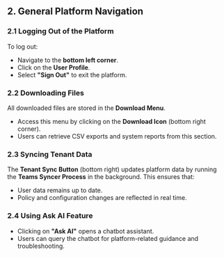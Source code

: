 
## **2. General Platform Navigation**

### **2.1 Logging Out of the Platform**
To log out:
- Navigate to the **bottom left corner**.
- Click on the **User Profile**.
- Select **"Sign Out"** to exit the platform.

### **2.2 Downloading Files**
All downloaded files are stored in the **Download Menu**.
- Access this menu by clicking on the **Download Icon** (bottom right corner).
- Users can retrieve CSV exports and system reports from this section.

### **2.3 Syncing Tenant Data**
The **Tenant Sync Button** (bottom right) updates platform data by running the **Teams Syncer Process** in the background. This ensures that:
- User data remains up to date.
- Policy and configuration changes are reflected in real time.

### **2.4 Using Ask AI Feature**
- Clicking on **"Ask AI"** opens a chatbot assistant.
- Users can query the chatbot for platform-related guidance and troubleshooting.


